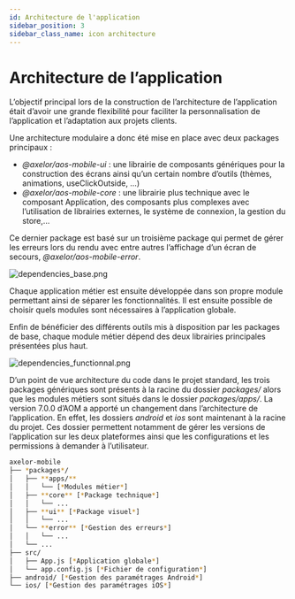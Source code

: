```yaml
---
id: Architecture de l'application
sidebar_position: 3
sidebar_class_name: icon architecture
---
```


# Architecture de l’application

L’objectif principal lors de la construction de l’architecture de l’application était d’avoir une grande flexibilité pour faciliter la personnalisation de l’application et l’adaptation aux projets clients.

Une architecture modulaire a donc été mise en place avec deux packages principaux :

- _@axelor/aos-mobile-ui_ : une librairie de composants génériques pour la construction des écrans ainsi qu’un certain nombre d’outils (thèmes, animations, useClickOutside, …)
- _@axelor/aos-mobile-core_ : une librairie plus technique avec le composant Application, des composants plus complexes avec l’utilisation de librairies externes, le système de connexion, la gestion du store,…

Ce dernier package est basé sur un troisième package qui permet de gérer les erreurs lors du rendu avec entre autres l’affichage d’un écran de secours, _@axelor/aos-mobile-error_.

![dependencies_base.png](/img/fr/dependencies_base.png)

Chaque application métier est ensuite développée dans son propre module permettant ainsi de séparer les fonctionnalités. Il est ensuite possible de choisir quels modules sont nécessaires à l’application globale.

Enfin de bénéficier des différents outils mis à disposition par les packages de base, chaque module métier dépend des deux librairies principales présentées plus haut.

![dependencies_functionnal.png](/img/fr/dependencies_functionnal.png)

D’un point de vue architecture du code dans le projet standard, les trois packages génériques sont présents à la racine du dossier _packages/_ alors que les modules métiers sont situés dans le dossier _packages/apps/_. La version 7.0.0 d’AOM a apporté un changement dans l’architecture de l’application. En effet, les dossiers _android_ et _ios_ sont maintenant à la racine du projet. Ces dossier permettent notamment de gérer les versions de l’application sur les deux plateformes ainsi que les configurations et les permissions à demander à l’utilisateur.

```bash
axelor-mobile
├── *packages*/
│   ├── **apps/**
│   │   └── [*Modules métier*]
│   ├── **core** [*Package technique*]
│   │   └── ...
│   ├── **ui** [*Package visuel*]
│   │   └── ...
│   └── **error** [*Gestion des erreurs*]
│   │   └── ...
│   └── ...
├── src/
│   ├── App.js [*Application globale*]
│   └── app.config.js [*Fichier de configuration*]
├── android/ [*Gestion des paramétrages Android*]
└── ios/ [*Gestion des paramétrages iOS*]
```

